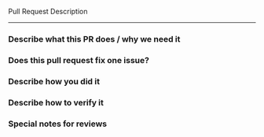 <!--  Thanks for submitting a pull request! Here are some tips for you:
1. Please make sure you have read and understood the contributing guidelines: https://github.com/oecp/rama/blob/master/CONTRIBUTING.md
2. Please make sure the PR has a corresponding issue.
-->

Pull Request Description

---

### Describe what this PR does / why we need it

### Does this pull request fix one issue?
<!--If that, add "Fixes #xxxx" below in the next line. For example, Fixes #15. Otherwise, add "NONE" -->

### Describe how you did it

### Describe how to verify it

### Special notes for reviews